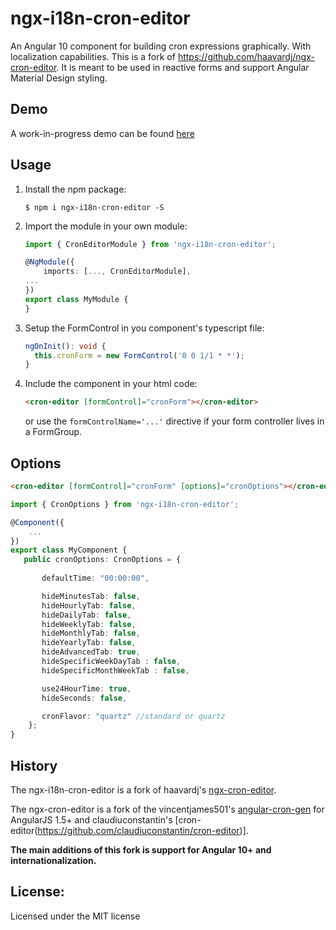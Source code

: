ngx-i18n-cron-editor
===

An Angular 10 component for building cron expressions graphically. With localization capabilities. 
This is a fork of https://github.com/haavardj/ngx-cron-editor.
It is meant to be used in reactive forms and support Angular Material Design styling.
 

## Demo

A work-in-progress demo can be found [here](https://jonyadamit.github.io/ngx-i18n-cron-editor/)

## Usage

1. Install the npm package:
    ```
    $ npm i ngx-i18n-cron-editor -S
    ```

2. Import the module in your own module:

    ```ts
    import { CronEditorModule } from 'ngx-i18n-cron-editor';

    @NgModule({
        imports: [..., CronEditorModule],
    ...
    })
    export class MyModule {
    }
    ```

3. Setup the FormControl in you component's typescript file:
   
   ```ts
   ngOnInit(): void {
     this.cronForm = new FormControl('0 0 1/1 * *');
   }
   ```
   
4. Include the component in your html code:

    ```html
    <cron-editor [formControl]="cronForm"></cron-editor>
    ```
   
   or use the `formControlName='...'` directive if your form controller
   lives in a FormGroup.

## Options

```html
<cron-editor [formControl]="cronForm" [options]="cronOptions"></cron-editor>
```

```ts
import { CronOptions } from 'ngx-i18n-cron-editor';

@Component({
    ...
})
export class MyComponent {
   public cronOptions: CronOptions = {
       
       defaultTime: "00:00:00",

       hideMinutesTab: false,
       hideHourlyTab: false,
       hideDailyTab: false,
       hideWeeklyTab: false,
       hideMonthlyTab: false,
       hideYearlyTab: false,
       hideAdvancedTab: true,
       hideSpecificWeekDayTab : false,
       hideSpecificMonthWeekTab : false,

       use24HourTime: true,
       hideSeconds: false,

       cronFlavor: "quartz" //standard or quartz
    };
}
```

## History

The ngx-i18n-cron-editor is a fork of haavardj's [ngx-cron-editor](https://github.com/haavardj/ngx-cron-editor).

The ngx-cron-editor is a fork of the vincentjames501's [angular-cron-gen](https://github.com/vincentjames501/angular-cron-gen) for AngularJS 1.5+ and claudiuconstantin's [cron-editor(https://github.com/claudiuconstantin/cron-editor)]. 

**The main additions of this fork is support for Angular 10+ and internationalization.**


## License:
Licensed under the MIT license
